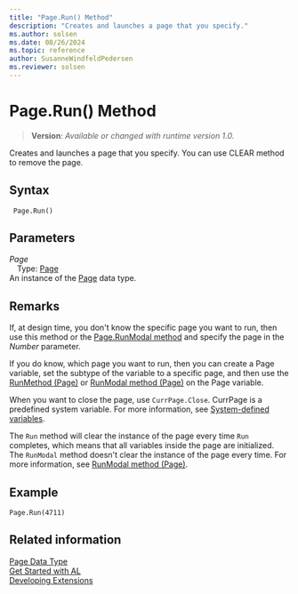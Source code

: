 ```yaml
---
title: "Page.Run() Method"
description: "Creates and launches a page that you specify."
ms.author: solsen
ms.date: 08/26/2024
ms.topic: reference
author: SusanneWindfeldPedersen
ms.reviewer: solsen
---
```

[//]: # (START>DO_NOT_EDIT)
[//]: # (IMPORTANT:Do not edit any of the content between here and the END>DO_NOT_EDIT.)
[//]: # (Any modifications should be made in the .xml files in the ModernDev repo.)
# Page.Run() Method
> **Version**: _Available or changed with runtime version 1.0._

Creates and launches a page that you specify. You can use CLEAR method to remove the page.


## Syntax
```AL
 Page.Run()
```
## Parameters
*Page*  
&emsp;Type: [Page](page-data-type.md)  
An instance of the [Page](page-data-type.md) data type.  


[//]: # (IMPORTANT: END>DO_NOT_EDIT)

## Remarks

If, at design time, you don't know the specific page you want to run, then use this method or the [Page.RunModal method](page-runmodal--method.md) and specify the page in the *Number* parameter.  

If you do know, which page you want to run, then you can create a Page variable, set the subtype of the variable to a specific page, and then use the [RunMethod \(Page\)](page-run--method.md) or [RunModal method \(Page\)](page-runmodal--method.md) on the Page variable.  

When you want to close the page, use `CurrPage.Close`. CurrPage is a predefined system variable. For more information, see [System-defined variables](../../devenv-system-defined-variables.md).  

The `Run` method will clear the instance of the page every time `Run` completes, which means that all variables inside the page are initialized. The `RunModal` method doesn't clear the instance of the page every time. For more information, see [RunModal method \(Page\)](page-runmodal--method.md).

## Example  

```al
Page.Run(4711)
```  
  
## Related information
[Page Data Type](page-data-type.md)  
[Get Started with AL](../../devenv-get-started.md)  
[Developing Extensions](../../devenv-dev-overview.md)
